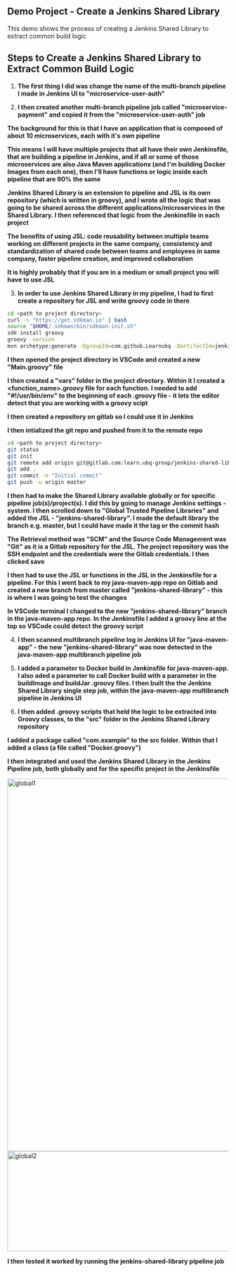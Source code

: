 ## Demo Project - Create a Jenkins Shared Library

This demo shows the process of creating a Jenkins Shared Library to extract common build logic

## Steps to Create a Jenkins Shared Library to Extract Common Build Logic

1. **The first thing I did was change the name of the multi-branch pipeline I made in Jenkins UI to "microservice-user-auth"**

2. **I then created another multi-branch pipeline job called "microservice-payment" and copied it from the "microservice-user-auth" job**

**The background for this is that I have an application that is composed of about 10 microservices, each with it's own pipeline**

**This means I will have multiple projects that all have their own Jenkinsfile, that are building a pipeline in Jenkins, and if all or some of those microservices are also Java Maven applications (and I'm building Docker Images from each one), then I'll have functions or logic inside each pipeline that are 90% the same**

**Jenkins Shared Library is an extension to pipeline and JSL is its own repository (which is written in groovy), and I wrote all the logic that was going to be shared across the different applications/microservices in the Shared Library. I then referenced that logic from the Jenkinsfile in each project**

**The benefits of using JSL: code reusability between multiple teams working on different projects in the same company, consistency and standardization of shared code between teams and employees in same company, faster pipeline creation, and improved collaboration**

**It is highly probably that if you are in a medium or small project you will have to use JSL**

3. **In order to use Jenkins Shared Library in my pipeline, I had to first create a repository for JSL and write groovy code in there**

```bash
cd <path to project directory>
curl -s "https://get.sdkman.io" | bash
source "$HOME/.sdkman/bin/sdkman-init.sh"
sdk install groovy
groovy -version
mvn archetype:generate -DgroupId=com.github.Learnubq -DartifactId=jenkins-shared-library -DarchetypeArtifactId=maven-archetype-quickstart -DinteractiveMode=false
```

**I then opened the project directory in VSCode and created a new "Main.groovy" file**

**I then created a "vars" folder in the project directory. Within it I created a <function_name>.groovy file for each function. I needed to add "#!/usr/bin/env" to the beginning of each .groovy file - it lets the editor detect that you are working with a groovy scipt**

**I then created a repository on gitlab so I could use it in Jenkins**

**I then intialized the git repo and pushed from it to the remote repo**

```bash
cd <path to project directory>
git status
git init
git remote add origin git@gitlab.com:learn.ubq-group/jenkins-shared-library.git
git add .
git commit -m "Initial commit"
git push -u origin master
```


**I then had to make the Shared Library available globally or for specific pipeline job(s)/project(s). I did this by going to manage Jenkins settings - system. I then scrolled down to "Global Trusted Pipeline Libraries" and added the JSL - "jenkins-shared-library". I made the default library the branch e.g. master, but I could have made it the tag  or the commit hash**

**The Retrieval method was "SCM" and the Source Code Management was "Git" as it is a Gitlab repository for the JSL. The project repository was the SSH endpoint and the credentials were the Gitlab credentials. I then clicked save**

**I then had to use the JSL or functions in the JSL in the Jenkinsfile for a pipeline. For this I went back to my java-maven-app repo on Gitlab and created a new branch from master called "jenkins-shared-library" - this is where I was going to test the changes**

**In VSCode terminal I changed to the new "jenkins-shared-library" branch in the java-maven-app repo. In the Jenkinsfile I added a groovy line at the top so VSCode could detect the groovy script**

4. **I then scanned multibranch pipeline log in Jenkins UI for "java-maven-app" - the new "jenkins-shared-library" was now detected in the java-maven-app multibranch pipeline job**

5. **I added a parameter to Docker build in Jenkinsfile for java-maven-app. I also aded a parameter to call Docker build with a parameter in the buildImage and buildJar .groovy files. I then built the the Jenkins Shared Library single step job, within the java-maven-app multibranch pipeline in Jenkins UI**

6. **I then added .groovy scripts that held the logic to be extracted into Groovy classes, to the "src" folder in the Jenkins Shared Library repository**

**I added a package called "com.example" to the src folder. Within that I added a class (a file called "Docker.groovy")**

**I then integrated and used the Jenkins Shared Library in the Jenkins Pipeline job, both globally and for the specific project in the Jenkinsfile**

<img width="1862" height="849" alt="global1" src="https://github.com/user-attachments/assets/2fde440a-6d48-4ee4-bd1c-eee3d9388e86" />

<img width="1555" height="228" alt="global2" src="https://github.com/user-attachments/assets/30028bec-e51a-4609-8a6f-d829e206d753" />

**I then tested it worked by running the jenkins-shared-library pipeline job**
